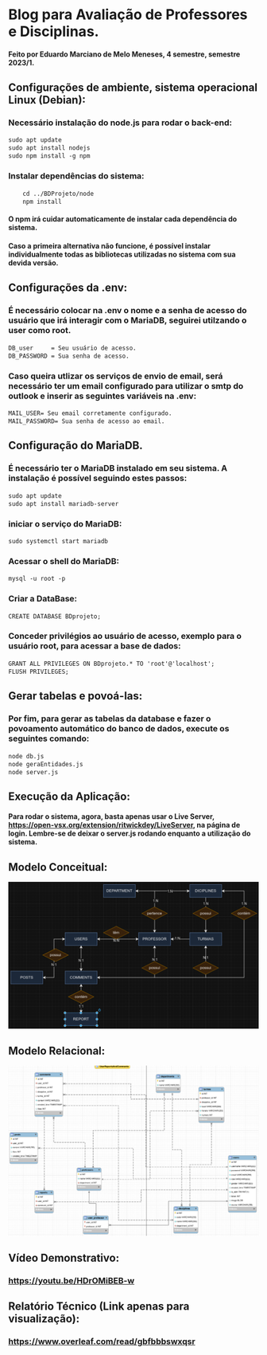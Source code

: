 # Blog para Avaliação de Professores e Disciplinas.
#### Feito por Eduardo Marciano de Melo Meneses, 4 semestre, semestre 2023/1.

## Configurações de ambiente, sistema operacional Linux (Debian):

### Necessário instalação do node.js para rodar o back-end:
	sudo apt update
	sudo apt install nodejs
	sudo npm install -g npm
### Instalar dependências do sistema:
		cd ../BDProjeto/node
		npm install
#### O npm irá cuidar automaticamente de instalar cada dependência do sistema.

#### Caso a primeira alternativa não funcione, é possível instalar individualmente todas as bibliotecas utilizadas no sistema com sua devida versão.
## Configurações da .env:
### É necessário colocar na .env o nome e a senha de acesso do usuário que irá interagir com o MariaDB, seguirei utilzando o user como root.
	DB_user		= Seu usuário de acesso.
	DB_PASSWORD = Sua senha de acesso.
### Caso queira utlizar os serviços de envio de email, será necessário ter um email configurado para utilizar o smtp do outlook e inserir as seguintes variáveis na .env:
	MAIL_USER= Seu email corretamente configurado.
	MAIL_PASSWORD= Sua senha de acesso ao email.
## Configuração do MariaDB.
### É necessário ter o MariaDB instalado em seu sistema. A instalação é possível seguindo estes passos:
	sudo apt update
	sudo apt install mariadb-server
### iniciar o serviço do MariaDB:
	sudo systemctl start mariadb
### Acessar o shell do MariaDB:
	mysql -u root -p
### Criar a DataBase:
	CREATE DATABASE BDprojeto;
### Conceder privilégios ao usuário de acesso, exemplo para o usuário root, para acessar a base de dados:
	GRANT ALL PRIVILEGES ON BDprojeto.* TO 'root'@'localhost';
	FLUSH PRIVILEGES;
 ## Gerar tabelas e povoá-las:
 ### Por fim, para gerar as tabelas da database e fazer o povoamento automático do banco de dados, execute os seguintes comando:
	node db.js
 	node geraEntidades.js
  	node server.js
## Execução da Aplicação:
#### Para rodar o sistema, agora, basta apenas usar o Live Server, https://open-vsx.org/extension/ritwickdey/LiveServer, na página de login. Lembre-se de deixar o server.js rodando enquanto a utilização do sistema.
## Modelo Conceitual:
![Diagrama de Entidade-Relacionamento](MER/ModeloConceitual.png)
## Modelo Relacional:
![Diagrama de Entidade-Relacionamento 2](MER/ModeloRelacional.png)
## Vídeo Demonstrativo:
### https://youtu.be/HDrOMiBEB-w
## Relatório Técnico (Link apenas para visualização):
### https://www.overleaf.com/read/gbfbbbswxqsr
